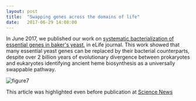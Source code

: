 ```yaml
---
layout: post
title:  "Swapping genes across the domains of life"
date:   2017-06-29 14:08:00
---
```

In June 2017, we published our work on [systematic bacterialization of essential genes in baker's yeast.](https://elifesciences.org/articles/25093) in eLife journal. This work showed that many essential yeast genes can be replaced by their bacterial counterparts, despite over 2 billion years of evolutionary divergence between prokaryotes and eukaryotes identifying ancient heme biosynthesis as a universally swappable pathway.

![figure7](https://user-images.githubusercontent.com/28112083/27708080-41bb4cb6-5cdd-11e7-85e0-fe665be09c04.png)

This article was highlighted even before publication at [Science News](https://www.sciencenews.org/article/swapping-analogous-genes-no-problem-among-species) 
